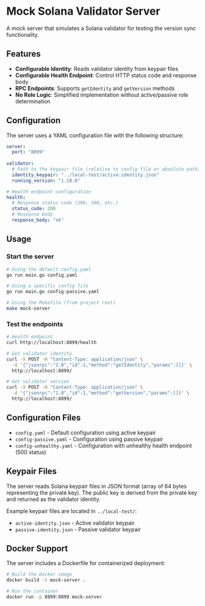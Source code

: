# Mock Solana Validator Server

A mock server that simulates a Solana validator for testing the version sync functionality.

## Features

- **Configurable Identity**: Reads validator identity from keypair files
- **Configurable Health Endpoint**: Control HTTP status code and response body
- **RPC Endpoints**: Supports `getIdentity` and `getVersion` methods
- **No Role Logic**: Simplified implementation without active/passive role determination

## Configuration

The server uses a YAML configuration file with the following structure:

```yaml
server:
  port: "8899"
  
validator:
  # Path to the keypair file (relative to config file or absolute path)
  identity_keypair: "../local-test/active-identity.json"
  running_version: "1.18.0"

# Health endpoint configuration
health:
  # Response status code (200, 500, etc.)
  status_code: 200
  # Response body
  response_body: "ok"
```

## Usage

### Start the server

```bash
# Using the default config.yaml
go run main.go config.yaml

# Using a specific config file
go run main.go config-passive.yaml

# Using the Makefile (from project root)
make mock-server
```

### Test the endpoints

```bash
# Health endpoint
curl http://localhost:8899/health

# Get validator identity
curl -X POST -H "Content-Type: application/json" \
  -d '{"jsonrpc":"2.0","id":1,"method":"getIdentity","params":[]}' \
  http://localhost:8899/

# Get validator version
curl -X POST -H "Content-Type: application/json" \
  -d '{"jsonrpc":"2.0","id":1,"method":"getVersion","params":[]}' \
  http://localhost:8899/
```

## Configuration Files

- `config.yaml` - Default configuration using active keypair
- `config-passive.yaml` - Configuration using passive keypair
- `config-unhealthy.yaml` - Configuration with unhealthy health endpoint (500 status)

## Keypair Files

The server reads Solana keypair files in JSON format (array of 64 bytes representing the private key). The public key is derived from the private key and returned as the validator identity.

Example keypair files are located in `../local-test/`:
- `active-identity.json` - Active validator keypair
- `passive-identity.json` - Passive validator keypair

## Docker Support

The server includes a Dockerfile for containerized deployment:

```bash
# Build the Docker image
docker build -t mock-server .

# Run the container
docker run -p 8899:8899 mock-server
```
